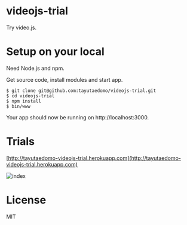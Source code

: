 # videojs-trial
Try video.js.


# Setup on your local
Need Node.js and npm.

Get source code, install modules and start app.
```
$ git clone git@github.com:tayutaedomo/videojs-trial.git
$ cd videojs-trial
$ npm install
$ bin/www
```
Your app should now be running on http://localhost:3000.


# Trials
[http://tayutaedomo-videojs-trial.herokuapp.com](http://tayutaedomo-videojs-trial.herokuapp.com)

![index](https://raw.githubusercontent.com/tayutaedomo/videojs-trial/images/public/images/2016-06-28_index.png)


# License
MIT

